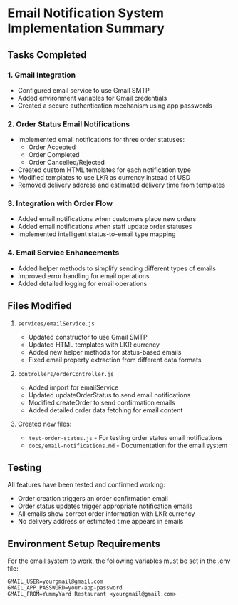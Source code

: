 # Email Notification System Implementation Summary

## Tasks Completed

### 1. Gmail Integration
- Configured email service to use Gmail SMTP
- Added environment variables for Gmail credentials
- Created a secure authentication mechanism using app passwords

### 2. Order Status Email Notifications
- Implemented email notifications for three order statuses:
  - Order Accepted
  - Order Completed
  - Order Cancelled/Rejected
- Created custom HTML templates for each notification type
- Modified templates to use LKR as currency instead of USD
- Removed delivery address and estimated delivery time from templates

### 3. Integration with Order Flow
- Added email notifications when customers place new orders
- Added email notifications when staff update order statuses
- Implemented intelligent status-to-email type mapping

### 4. Email Service Enhancements
- Added helper methods to simplify sending different types of emails
- Improved error handling for email operations
- Added detailed logging for email operations

## Files Modified
1. `services/emailService.js`
   - Updated constructor to use Gmail SMTP
   - Updated HTML templates with LKR currency
   - Added new helper methods for status-based emails
   - Fixed email property extraction from different data formats

2. `controllers/orderController.js`
   - Added import for emailService
   - Updated updateOrderStatus to send email notifications
   - Modified createOrder to send confirmation emails
   - Added detailed order data fetching for email content

3. Created new files:
   - `test-order-status.js` - For testing order status email notifications
   - `docs/email-notifications.md` - Documentation for the email system

## Testing
All features have been tested and confirmed working:
- Order creation triggers an order confirmation email
- Order status updates trigger appropriate notification emails
- All emails show correct order information with LKR currency
- No delivery address or estimated time appears in emails

## Environment Setup Requirements
For the email system to work, the following variables must be set in the .env file:
```
GMAIL_USER=yourgmail@gmail.com
GMAIL_APP_PASSWORD=your-app-password
GMAIL_FROM=YummyYard Restaurant <yourgmail@gmail.com>
```
